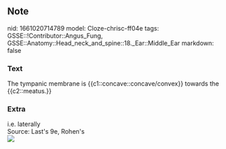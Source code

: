 ## Note
nid: 1661020714789
model: Cloze-chrisc-ff04e
tags: GSSE::!Contributor::Angus_Fung, GSSE::Anatomy::Head_neck_and_spine::18._Ear::Middle_Ear
markdown: false

### Text
The tympanic membrane is {{c1::concave::concave/convex}} towards the {{c2::meatus.}}

### Extra
<div>
  i.e. laterally
</div>Source: Last's 9e, Rohen's
<div><img src=
"paste-29e1aa5cb1b595eafe0997756f2dcd9fd65531eb.jpg"></div>
